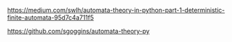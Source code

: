 https://medium.com/swlh/automata-theory-in-python-part-1-deterministic-finite-automata-95d7c4a711f5 

https://github.com/sgoggins/automata-theory-py

